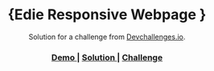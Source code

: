 <!-- Please update value in the {}  -->

<h1 align="center">{Edie Responsive Webpage
}</h1>

<div align="center">
   Solution for a challenge from  <a href="http://devchallenges.io" target="_blank">Devchallenges.io</a>.
</div>

<div align="center">
  <h3>
    <a href="https://www.figma.com/file/ahnGupP4JjTdVJDTRfMRF2/edie-homepage?mode=dev">
      Demo
    </a>
    <span> | </span>
    <a href="https://edie-homepage0.netlify.app/">
      Solution
    </a>
    <span> | </span>
    <a href="https://devchallenges.io/challenges/hhmesazsqgKXrTkYkt0U">
      Challenge
    </a>
  </h3>
</div>
